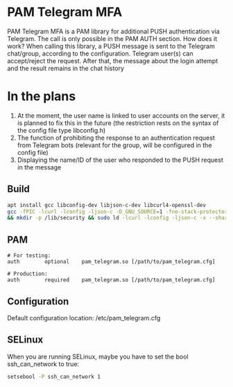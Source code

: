 # PAM Telegram MFA
PAM Telegram MFA is a PAM library for additional PUSH authentication via Telegram. The call is only possible in the PAM AUTH section.
How does it work? When calling this library, a PUSH message is sent to the Telegram chat/group, according to the configuration. Telegram user(s) can accept/reject the request. After that, the message about the login attempt and the result remains in the chat history

# In the plans
1. At the moment, the user name is linked to user accounts on the server, it is planned to fix this in the future (the restriction rests on the syntax of the config file type libconfig.h)
2. The function of prohibiting the response to an authentication request from Telegram bots (relevant for the group, will be configured in the config file)
3. Displaying the name/ID of the user who responded to the PUSH request in the message

## Build
```bash
apt install gcc libconfig-dev libjson-c-dev libcurl4-openssl-dev
gcc -fPIC -lcurl -lconfig -ljson-c -D_GNU_SOURCE=1 -fno-stack-protector -c pam_telegram.c -o pam_telegram.o \
&& mkdir -p /lib/security && sudo ld -lcurl -lconfig -ljson-c -x --shared -o /lib/security/pam_telegram.so pam_telegram.o
```

## PAM
```
# For testing:
auth        optional    pam_telegram.so [/path/to/pam_telegram.cfg]

# Production:
auth        required    pam_telegram.so [/path/to/pam_telegram.cfg]
```

## Configuration
Default configuration location: /etc/pam_telegram.cfg

## SELinux
When you are running SELinux, maybe you have to set the bool ssh_can_network to true:
```bash
setsebool -P ssh_can_network 1
```

